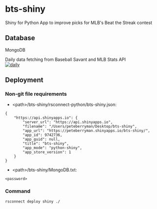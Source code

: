 # bts-shiny
Shiny for Python App to improve picks for MLB's Beat the Streak contest

## Database
MongoDB

Daily data fetching from Baseball Savant and MLB Stats API<br>
[![daily](https://github.com/peteb206/bts-shiny/actions/workflows/daily.yml/badge.svg)](https://github.com/peteb206/bts-shiny/actions/workflows/daily.yml)

## Deployment
### Non-git file requirements 
- \<path\>/bts-shiny/rsconnect-python/bts-shiny.json:
```
{
    "https://api.shinyapps.io": {
        "server_url": "https://api.shinyapps.io",
        "filename": "/Users/peteberryman/Desktop/bts-shiny",
        "app_url": "https://peteberryman.shinyapps.io/bts-shiny/",
        "app_id": 9742736,
        "app_guid": null,
        "title": "bts-shiny",
        "app_mode": "python-shiny",
        "app_store_version": 1
    }
}
```
- \<path\>/bts-shiny/MongoDB.txt:
```
<password>
```
### Command
```
rsconnect deploy shiny ./
```